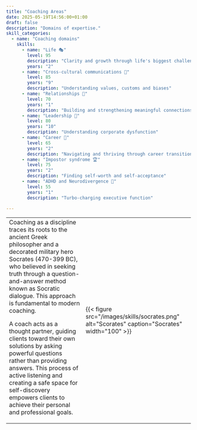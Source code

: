 ```yaml
---
title: "Coaching Areas"
date: 2025-05-19T14:56:00+01:00
draft: false
description: "Domains of expertise."
skill_categories:
  - name: "Coaching domains"
    skills:
      - name: "Life 🎭"
        level: 95
        description: "Clarity and growth through life's biggest challenges"
        years: "2"
      - name: "Cross-cultural communications 🌈"
        level: 85
        years: "9"
        description: "Understanding values, customs and biases"
      - name: "Relationships 🤼"
        level: 70
        years: "1"
        description: "Building and strengthening meaningful connections"
      - name: "Leadership 🙋"
        level: 80
        years: "10"
        description: "Understanding corporate dysfunction"
      - name: "Career 🤝"
        level: 65
        years: "2"
        description: "Navigating and thriving through career transitions and changes"
      - name: "Impostor syndrome 🏆"
        level: 75
        years: "2"
        description: "Finding self-worth and self-acceptance"
      - name: "ADHD and Neurodivergence 🎨"
        level: 55
        years: "1"
        description: "Turbo-charging executive function"
      
---
```


<table>
<tr>
<td>
Coaching as a discipline traces its roots to the ancient Greek philosopher and a decorated military hero Socrates (470-399 BC), who believed in seeking truth through a question-and-answer method known as Socratic dialogue. This approach is fundamental to modern coaching.

A coach acts as a thought partner, guiding clients toward their own solutions by asking powerful questions rather than providing answers. This process of active listening and creating a safe space for self-discovery empowers clients to achieve their personal and professional goals.

</td>
<td>
{{< figure
  src="/images/skills/socrates.png"
  alt="Scorates"
  caption="Socrates"
  width="100"
>}}
</td>
</tr>
</table>


